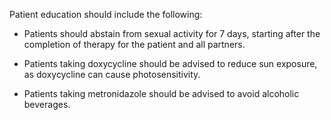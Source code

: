 Patient education should include the following:

- Patients should abstain from sexual activity for 7 days, starting after the completion of therapy for the patient and all partners.

- Patients taking doxycycline should be advised to reduce sun exposure, as doxycycline can cause photosensitivity.

- Patients taking metronidazole should be advised to avoid alcoholic beverages.